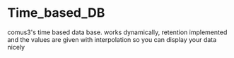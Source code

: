 # Time_based_DB
comus3's time based data base. works dynamically, retention implemented and the values are given with interpolation so you can display your data nicely
